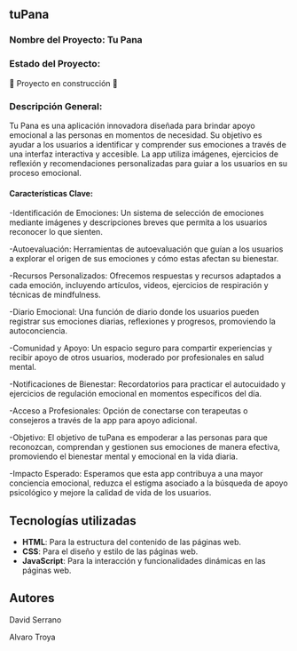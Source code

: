 
 ## tuPana ##

### Nombre del Proyecto: Tu Pana

### Estado del Proyecto:
:construction: Proyecto en construcción :construction:

### Descripción General:
Tu Pana es una aplicación innovadora diseñada para brindar apoyo emocional a las personas en momentos de necesidad. Su objetivo es ayudar a los usuarios a identificar y comprender sus emociones a través de una interfaz interactiva y accesible. La app utiliza imágenes, ejercicios de reflexión y recomendaciones personalizadas para guiar a los usuarios en su proceso emocional.

#### Características Clave:

-Identificación de Emociones:
        Un sistema de selección de emociones mediante imágenes y descripciones breves que permita a los usuarios reconocer lo que sienten.

-Autoevaluación:
        Herramientas de autoevaluación que guían a los usuarios a explorar el origen de sus emociones y cómo estas afectan su bienestar.

-Recursos Personalizados:
        Ofrecemos respuestas y recursos adaptados a cada emoción, incluyendo artículos, videos, ejercicios de respiración y técnicas de mindfulness.

-Diario Emocional:
        Una función de diario donde los usuarios pueden registrar sus emociones diarias, reflexiones y progresos, promoviendo la autoconciencia.

-Comunidad y Apoyo:
        Un espacio seguro para compartir experiencias y recibir apoyo de otros usuarios, moderado por profesionales en salud mental.

-Notificaciones de Bienestar:
        Recordatorios para practicar el autocuidado y ejercicios de regulación emocional en momentos específicos del día.

-Acceso a Profesionales:
        Opción de conectarse con terapeutas o consejeros a través de la app para apoyo adicional.

-Objetivo: El objetivo de tuPana es empoderar a las personas para que reconozcan, comprendan y gestionen sus emociones de manera efectiva, promoviendo el bienestar mental y emocional en la vida diaria.

-Impacto Esperado: Esperamos que esta app contribuya a una mayor conciencia emocional, reduzca el estigma asociado a la búsqueda de apoyo psicológico y mejore la calidad de vida de los usuarios.


## Tecnologías utilizadas

- **HTML**: Para la estructura del contenido de las páginas web.
- **CSS**: Para el diseño y estilo de las páginas web.
- **JavaScript**: Para la interacción y funcionalidades dinámicas en las páginas web.


## Autores

David Serrano 

Alvaro Troya 
